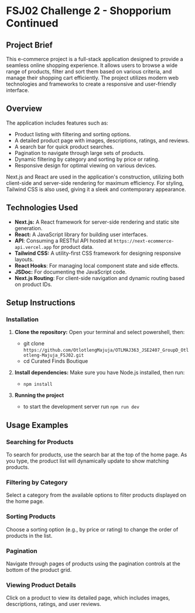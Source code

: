 # FSJ02 Challenge 2 - Shopporium Continued

## Project Brief

This e-commerce project is a full-stack application designed to provide a seamless online shopping experience. It allows users to browse a wide range of products, filter and sort them based on various criteria, and manage their shopping cart efficiently. The project utilizes modern web technologies and frameworks to create a responsive and user-friendly interface.

## Overview

The application includes features such as:

- Product listing with filtering and sorting options.
- A detailed product page with images, descriptions, ratings, and reviews.
- A search bar for quick product searches.
- Pagination to navigate through large sets of products.
- Dynamic filtering by category and sorting by price or rating.
- Responsive design for optimal viewing on various devices.

Next.js and React are used in the application's construction, utilizing both client-side and server-side rendering for maximum efficiency. For styling, Tailwind CSS is also used, giving it a sleek and contemporary appearance.

## Technologies Used

- **Next.js:** A React framework for server-side rendering and static site generation.
- **React:** A JavaScript library for building user interfaces.
- **API**: Consuming a RESTful API hosted at `https://next-ecommerce-api.vercel.app` for product data.
- **Tailwind CSS:** A utility-first CSS framework for designing responsive layouts.
- **React Hooks**: For managing local component state and side effects.
- **JSDoc:** For documenting the JavaScript code.
- **Next.js Routing**: For client-side navigation and dynamic routing based on product IDs.

## Setup Instructions

### Installation

1. **Clone the repository:** Open your terminal and select powershell, then:

   - git clone `https://github.com/OtlotlengMajuja/OTLMAJ363_JSE2407_GroupD_Otlotleng-Majuja_FSJ02.git`
   - cd Curated Finds Boutique

2. **Install dependencies:** Make sure you have Node.js installed, then run:

   - `npm install`

3. **Running the project**
   - to start the development server run `npm run dev`

## Usage Examples

### Searching for Products

To search for products, use the search bar at the top of the home page. As you type, the product list will dynamically update to show matching products.

### Filtering by Category

Select a category from the available options to filter products displayed on the home page.

### Sorting Products

Choose a sorting option (e.g., by price or rating) to change the order of products in the list.

### Pagination

Navigate through pages of products using the pagination controls at the bottom of the product grid.

### Viewing Product Details

Click on a product to view its detailed page, which includes images, descriptions, ratings, and user reviews.
